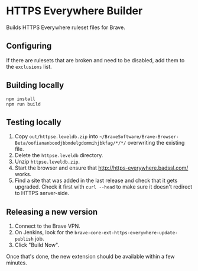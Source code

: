 # HTTPS Everywhere Builder

Builds HTTPS Everywhere ruleset files for Brave.

## Configuring

If there are rulesets that are broken and need to be disabled, add them to the `exclusions` list.

## Building locally

    npm install
    npm run build

## Testing locally

1. Copy `out/httpse.leveldb.zip` into `~/BraveSoftware/Brave-Browser-Beta/oofiananboodjbbmdelgdommihjbkfag/*/*/` overwriting the existing file.
2. Delete the `httpse.leveldb` directory.
3. Unzip `httpse.leveldb.zip`.
4. Start the browser and ensure that <http://https-everywhere.badssl.com/> works.
5. Find a site that was added in the last release and check that it gets upgraded. Check it first with `curl --head` to make sure it doesn't redirect to HTTPS server-side.

## Releasing a new version

1. Connect to the Brave VPN.
2. On Jenkins, look for the `brave-core-ext-https-everywhere-update-publish` job.
3. Click "Build Now".

Once that's done, the new extension should be available within a few minutes.
